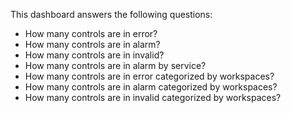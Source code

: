 This dashboard answers the following questions:

- How many controls are in error?
- How many controls are in alarm?
- How many controls are in invalid?
- How many controls are in alarm by service?
- How many controls are in error categorized by workspaces?
- How many controls are in alarm categorized by workspaces?
- How many controls are in invalid categorized by workspaces?
